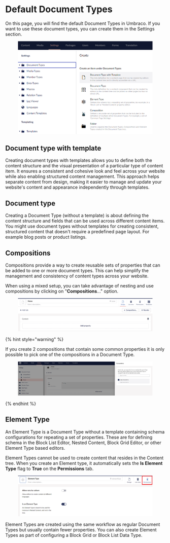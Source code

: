 # Default Document Types

On this page, you will find the default Document Types in Umbraco. If you want to use these document types, you can create them in the Settings section.

<figure><img src="../../../../../11/umbraco-cms/fundamentals/data/images/v8Screenshots/createDoctype.PNG" alt=""><figcaption></figcaption></figure>

## Document type with template

Creating document types with templates allows you to define both the content structure and the visual presentation of a particular type of content item. It ensures a consistent and cohesive look and feel across your website while also enabling structured content management. This approach helps separate content from design, making it easier to manage and update your website's content and appearance independently through templates.

## Document type

Creating a Document Type (without a template) is about defining the content structure and fields that can be used across different content items. You might use document types without templates for creating consistent, structured content that doesn't require a predefined page layout. For example blog posts or product listings.

## Compositions

Compositions provide a way to create reusable sets of properties that can be added to one or more document types. This can help simplify the management and consistency of content types across your website.

When using a mixed setup, you can take advantage of nesting and use compositions by clicking on "**Compositions**..." option.

<figure><img src="../../../../../11/umbraco-cms/fundamentals/data/images/v8Screenshots/createGroup_new.png" alt=""><figcaption></figcaption></figure>

{% hint style="warning" %}

If you create 2 compositions that contain some common properties it is only possible to pick one of the compositions in a Document Type.
<figure><img src="../../../../../11/umbraco-cms/fundamentals/data/images/Composition-duplicates.PNG" alt=""><figcaption></figcaption></figure>

{% endhint %}

## Element Type

An Element Type is a Document Type without a template containing schema configurations for repeating a set of properties. These are for defining schema in the Block List Editor, Nested Content, Block Grid Editor, or other Element Type based editors.

Element Types cannot be used to create content that resides in the Content tree. When you create an Element type, it automatically sets the **Is Element Type** flag to **True** on the **Permissions** tab.

<figure><img src="../../../../../11/umbraco-cms/fundamentals/data/images/Element-Type.png" alt=""><figcaption></figcaption></figure>

Element Types are created using the same workflow as regular Document Types but usually contain fewer properties. You can also create Element Types as part of configuring a Block Grid or Block List Data Type.
